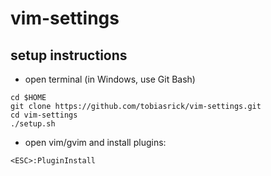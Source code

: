 # vim-settings

## setup instructions

- open terminal (in Windows, use Git Bash)

```
cd $HOME
git clone https://github.com/tobiasrick/vim-settings.git
cd vim-settings
./setup.sh
```

- open vim/gvim and install plugins:

```
<ESC>:PluginInstall
```

